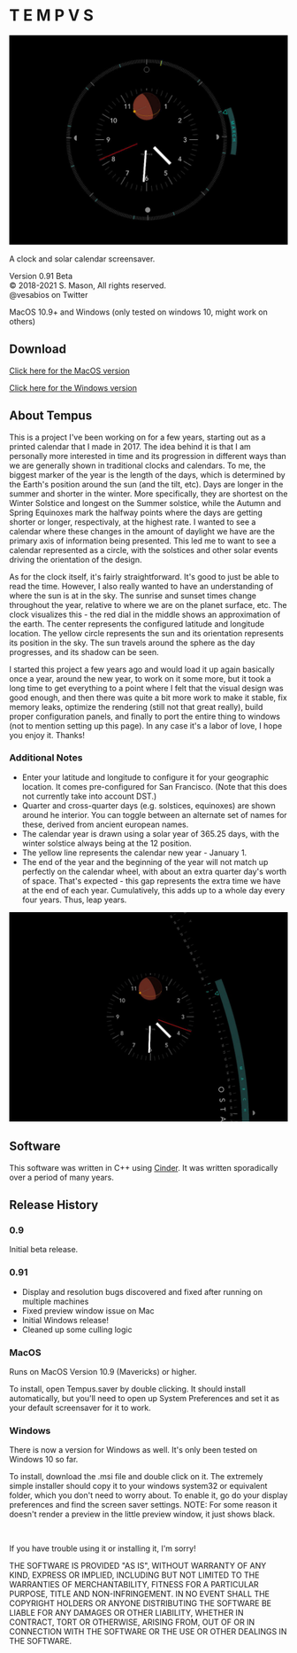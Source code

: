 # T E M P V S

<img src="img/tempusA.jpeg">


A clock and solar calendar screensaver.

Version 0.91 Beta </br>
© 2018-2021 S. Mason, All rights reserved.</br>
@vesabios on Twitter</br>

MacOS 10.9+ and Windows (only tested on windows 10, might work on others)

## Download 

<a id="raw-url" href="https://github.com/vesabios/tempus/blob/main/Release/Tempus_0.91.saver.zip?raw=true">Click here for the MacOS version</a>
<br>

<a id="raw-url" href="https://github.com/vesabios/tempus/blob/main/Release/Tempus_0.91.msi?raw=true">Click here for the Windows version</a>



## About Tempus 

This is a project I've been working on for a few years, starting out as a printed calendar that I made in 2017. The idea behind it is that I am personally more interested in time and its progression in different ways than we are generally shown in traditional clocks and calendars. To me, the biggest marker of the year is the length of the days, which is determined by the Earth's position around the sun (and the tilt, etc). Days are longer in the summer and shorter in the winter. More specifically, they are shortest on the Winter Solstice and longest on the Summer solstice, while the Autumn and Spring Equinoxes mark the halfway points where the days are getting shorter or longer, respectivaly, at the highest rate. I wanted to see a calendar where these changes in the amount of daylight we have are the primary axis of information being presented. This led me to want to see a calendar represented as a circle, with the solstices and other solar events driving the orientation of the design. 

As for the clock itself, it's fairly straightforward. It's good to just be able to read the time. However, I also really wanted to have an understanding of where the sun is at in the sky. The sunrise and sunset times change throughout the year, relative to where we are on the planet surface, etc. The clock visualizes this - the red dial in the middle shows an approximation of the earth. The center represents the configured latitude and longitude location. The yellow circle represents the sun and its orientation represents its position in the sky. The sun travels around the sphere as the day progresses, and its shadow can be seen. 

I started this project a few years ago and would load it up again basically once a year, around the new year, to work on it some more, but it took a long time to get everything to a point where I felt that the visual design was good enough, and then there was quite a bit more work to make it stable, fix memory leaks, optimize the rendering (still not that great really), build proper configuration panels, and finally to port the entire thing to windows (not to mention setting up this page). In any case it's a labor of love, I hope you enjoy it. Thanks!


### Additional Notes

- Enter your latitude and longitude to configure it for your geographic location. It comes pre-configured for San Francisco. (Note that this does not currently take into account DST.)
- Quarter and cross-quarter days (e.g. solstices, equinoxes) are shown around he interior. You can toggle between an alternate set of names for these, derived from ancient european names.
- The calendar year is drawn using a solar year  of 365.25 days, with the winter solstice always being at the 12 position. 
- The yellow line represents the calendar new year - January 1.
- The end of the year and the beginning of the year will not match up perfectly on the calendar wheel, with about an extra quarter day's worth of space. That's expected - this gap represents the extra time we have at the end of each year. Cumulatively, this adds up to a whole day every four years. Thus, leap years.

<img src="img/tempusB.jpg">


## Software

This software was written in C++ using <a href="https://libcinder.org/">Cinder</a>. It was written sporadically over a period of many years. 


## Release History

### 0.9
Initial beta release.

### 0.91
- Display and resolution bugs discovered and fixed after running on multiple machines
- Fixed preview window issue on Mac
- Initial Windows release!
- Cleaned up some culling logic



### MacOS
Runs on MacOS Version 10.9 (Mavericks) or higher. 

To install, open Tempus.saver by double clicking. It should install automatically, but you'll need to open up System Preferences and set it as your default screensaver for it to work.


### Windows
There is now a version for Windows as well. It's only been tested on Windows 10 so far.

To install, download the .msi file and double click on it. The extremely simple installer should copy it to your windows system32 or equivalent folder, which you don't need to worry about. To enable it, go do your display preferences and find the screen saver settings. NOTE: For some reason it doesn't render a preview in the little preview window, it just shows black. 

<br>

If you have trouble using it or installing it, I'm sorry!

THE SOFTWARE IS PROVIDED "AS IS", WITHOUT WARRANTY OF ANY KIND, EXPRESS OR IMPLIED, INCLUDING BUT NOT LIMITED TO THE WARRANTIES OF MERCHANTABILITY, FITNESS FOR A PARTICULAR PURPOSE, TITLE AND NON-INFRINGEMENT. IN NO EVENT SHALL THE COPYRIGHT HOLDERS OR ANYONE DISTRIBUTING THE SOFTWARE BE LIABLE FOR ANY DAMAGES OR OTHER LIABILITY, WHETHER IN CONTRACT, TORT OR OTHERWISE, ARISING FROM, OUT OF OR IN CONNECTION WITH THE SOFTWARE OR THE USE OR OTHER DEALINGS IN THE SOFTWARE.

